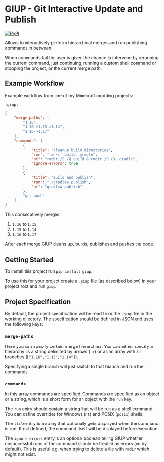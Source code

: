# GIUP - Git Interactive Update and Publish

[![PyPI][pypi-image]][pypi-link]

  [pypi-image]: https://img.shields.io/pypi/v/giup.svg
  [pypi-link]: https://pypi.python.org/pypi/giup

Allows to interactively perform hierarchical merges and run publishing commands in between.

When commands fail the user is given the chance to intervene by rerunning the current command, just continuing, running a custom shell command or stopping the project, or the current merge path.

## Example Workflow
Example workflow from one of my Minecraft modding projects:

`.giup:`
```json
{
    "merge-paths": [
        "1.16",
        "1.16->1.15->1.14",
        "1.16->1.17"
    ],
    "commands": [
        {
            "title": "Cleanup build directories",
            "run": "rm -rf build .gradle",
            "nt": "rmdir /S /Q build & rmdir /S /Q .gradle",
            "ignore-errors": true
        },
        {
            "title": "Build and publish",
            "run": "./gradlew publish",
            "nt": "gradlew publish"
        },
        "git push"
    ]
}
```

This consecutively merges:

1. `1.16` to `1.15`
2. `1.15` to `1.14`
3. `1.16` to `1.17`

After each merge GIUP cleans up, builds, publishes and pushes the code.

## Getting Started
To install this project run `pip install giup`. 

To use this for your project create a `.giup` file (as described below) in your project root and run `giup`.

## Project Specification
By default, the project specification will be read from the `.giup` file in the working directory. The specification should be defined in JSON and uses the following keys:

### `merge-paths`
Here you can specify certain merge hierarchies. You can either specify a hierarchy as a string delimited by arrows (`->`) or as an array with all branches (`["1.16","1.15","1.14"]`).

Specifying a single branch will just switch to that branch and run the commands.

### `commands`
In this array commands are specified.
Commands are specified as an object or a string, which is a short form for an object with the `run` key.

The `run` entry should contain a string that will be run as a shell command. You can define overrides for Windows (`nt`) and POSIX (`posix`) shells.

The `title`entry is a string that optionally gets displayed when the command is run. If not defined, the command itself will be displayed before execution.

The `ignore-errors` entry is an optional boolean telling GIUP whether unsuccessful runs of the command should be treated as errors (on by default). This is useful e.g. when trying to delete a file with `rmdir` which might not exist.
